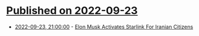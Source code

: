 # [Published on 2022-09-23](index.md)

* [2022-09-23, 21:00:00](https://tech.slashdot.org/story/22/09/23/2039247/elon-musk-activates-starlink-for-iranian-citizens?utm_source=rss1.0mainlinkanon&utm_medium=feed) - [Elon Musk Activates Starlink For Iranian Citizens](https://tech.slashdot.org/story/22/09/23/2039247/elon-musk-activates-starlink-for-iranian-citizens?utm_source=rss1.0mainlinkanon&utm_medium=feed)
